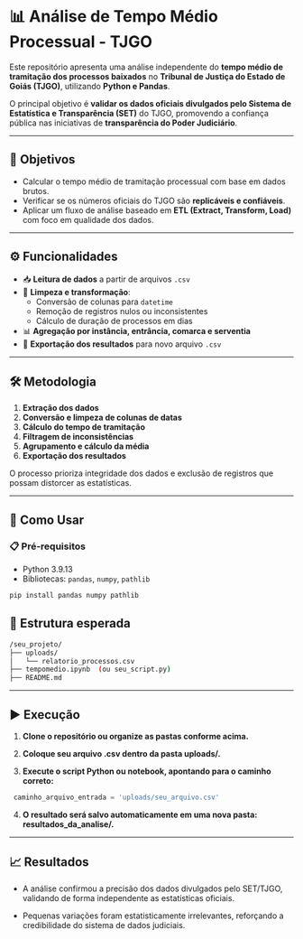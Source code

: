 # 📊 Análise de Tempo Médio Processual - TJGO

Este repositório apresenta uma análise independente do **tempo médio de tramitação dos processos baixados** no **Tribunal de Justiça do Estado de Goiás (TJGO)**, utilizando **Python e Pandas**.

O principal objetivo é **validar os dados oficiais divulgados pelo Sistema de Estatística e Transparência (SET)** do TJGO, promovendo a confiança pública nas iniciativas de **transparência do Poder Judiciário**.

---

## 📌 Objetivos

- Calcular o tempo médio de tramitação processual com base em dados brutos.
- Verificar se os números oficiais do TJGO são **replicáveis e confiáveis**.
- Aplicar um fluxo de análise baseado em **ETL (Extract, Transform, Load)** com foco em qualidade dos dados.

---

## ⚙️ Funcionalidades

- 📥 **Leitura de dados** a partir de arquivos `.csv`
- 🧹 **Limpeza e transformação**:
  - Conversão de colunas para `datetime`
  - Remoção de registros nulos ou inconsistentes
  - Cálculo de duração de processos em dias
- 📊 **Agregação por instância, entrância, comarca e serventia**
- 💾 **Exportação dos resultados** para novo arquivo `.csv`

---

## 🛠️ Metodologia

1. **Extração dos dados**
2. **Conversão e limpeza de colunas de datas**
3. **Cálculo do tempo de tramitação**
4. **Filtragem de inconsistências**
5. **Agrupamento e cálculo da média**
6. **Exportação dos resultados**

O processo prioriza integridade dos dados e exclusão de registros que possam distorcer as estatísticas.

---

## 🚀 Como Usar

### 📋 Pré-requisitos

- Python 3.9.13  
- Bibliotecas: `pandas`, `numpy`, `pathlib`

```bash
pip install pandas numpy pathlib
```

## 📂 Estrutura esperada
```bash
/seu_projeto/
├── uploads/
│   └── relatorio_processos.csv
├── tempomedio.ipynb  (ou seu_script.py)
├── README.md
```
---

## ▶️ Execução

1. **Clone o repositório ou organize as pastas conforme acima.**

2. **Coloque seu arquivo .csv dentro da pasta uploads/.**

3. **Execute o script Python ou notebook, apontando para o caminho correto:**

```python
 caminho_arquivo_entrada = 'uploads/seu_arquivo.csv'
```

4. **O resultado será salvo automaticamente em uma nova pasta: resultados_da_analise/.**

---

## 📈 Resultados

- A análise confirmou a precisão dos dados divulgados pelo SET/TJGO, validando de forma independente as estatísticas oficiais.

- Pequenas variações foram estatisticamente irrelevantes, reforçando a credibilidade do sistema de dados judiciais.






